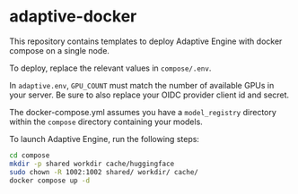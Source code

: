 # adaptive-docker

This repository contains templates to deploy Adaptive Engine with docker compose on a single node.

To deploy, replace the relevant values in `compose/.env`.

In `adaptive.env`, `GPU_COUNT` must match the number of available GPUs in your server. Be sure to also replace your OIDC provider client id and secret.

The docker-compose.yml assumes you have a `model_registry` directory within the `compose` directory containing your models.

To launch Adaptive Engine, run the following steps:

```bash
cd compose
mkdir -p shared workdir cache/huggingface
sudo chown -R 1002:1002 shared/ workdir/ cache/
docker compose up -d
````